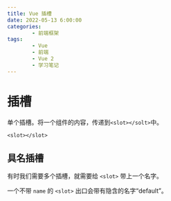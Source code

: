 ```yaml
---
title: Vue 插槽
date: 2022-05-13 6:00:00
categories:
        - 前端框架
tags:
        - Vue
        - 前端
        - Vue 2
        - 学习笔记
---
```


# 插槽

单个插槽。将一个组件的内容，传递到`<slot></solt>`中。

```VUE
<slot></slot>
```

## 具名插槽

有时我们需要多个插槽，就需要给 `<slot>` 带上一个名字。

一个不带 `name` 的 `<slot>` 出口会带有隐含的名字“default”。
